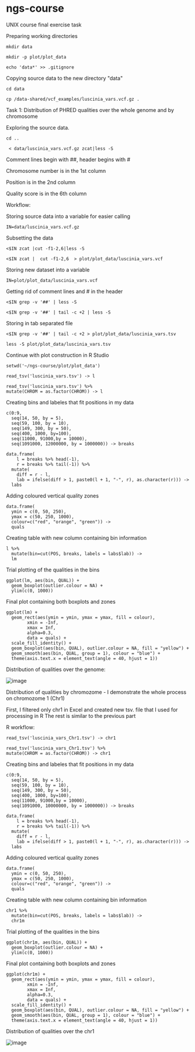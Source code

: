 # ngs-course
UNIX course final exercise task

Preparing working directories

	mkdir data
	
	mkdir -p plot/plot_data
	
	echo 'data*' >> .gitignore
  
Copying source data to the new directory "data"

	cd data
  
	cp /data-shared/vcf_examples/luscinia_vars.vcf.gz .

Task 1: Distribution of PHRED qualities over the whole genome and by chromosome

Exploring the source data.

	cd ..
	
	 < data/luscinia_vars.vcf.gz zcat|less -S
	 
Comment lines begin with ##, header begins with #

Chromosome number is in the 1st column

Position is in the 2nd column

Quality score is in the 6th column

Workflow:

Storing source data into a variable for easier calling

	IN=data/luscinia_vars.vcf.gz
	
Subsetting the data

	<$IN zcat |cut -f1-2,6|less -S
	
	<$IN zcat |  cut -f1-2,6  > plot/plot_data/luscinia_vars.vcf
	
Storing new dataset into a variable
	
	IN=plot/plot_data/luscinia_vars.vcf
	
Getting rid of comment lines and # in the header
	
	<$IN grep -v '##' | less -S
	
	<$IN grep -v '##' | tail -c +2 | less -S
	
Storing in tab separated file

	<$IN grep -v '##' | tail -c +2 > plot/plot_data/luscinia_vars.tsv
	
	less -S plot/plot_data/luscinia_vars.tsv
	
Continue with plot construction in R Studio

	setwd('~/ngs-course/plot/plot_data')
	
	read_tsv('luscinia_vars.tsv') -> l
	
	read_tsv('luscinia_vars.tsv') %>%
	mutate(CHROM = as.factor(CHROM)) -> l
		
	  
Creating bins and labeles that fit positions in my data

	c(0:9,
	  seq(14, 50, by = 5),
	  seq(59, 100, by = 10),
	  seq(149, 300, by = 50),
	  seq(400, 1000, by=100),
	  seq(11000, 91000,by = 10000),
	  seq(1091000, 12000000, by = 1000000)) -> breaks
	  
	data.frame(
	    l = breaks %>% head(-1),
	    r = breaks %>% tail(-1)) %>%
	  mutate(
	    diff = r - l,
	    lab = ifelse(diff > 1, paste0(l + 1, "-", r), as.character(r))) ->
	  labs
  
Adding coloured vertical quality zones

	data.frame(
	  ymin = c(0, 50, 250),
	  ymax = c(50, 250, 1000),
	  colour=c("red", "orange", "green")) ->
	  quals

	
Creating table with new column containing bin information

	l %>%
	  mutate(bin=cut(POS, breaks, labels = labs$lab)) ->
	  lm
	  
Trial plotting of the qualities in the bins
  
	ggplot(lm, aes(bin, QUAL)) +
	  geom_boxplot(outlier.colour = NA) +
	  ylim(c(0, 1000))
	  
Final plot containing both boxplots and zones
  
	ggplot(lm) +
	  geom_rect(aes(ymin = ymin, ymax = ymax, fill = colour),
            xmin = -Inf,
            xmax = Inf,
            alpha=0.3,
            data = quals) +
	  scale_fill_identity() +
	  geom_boxplot(aes(bin, QUAL), outlier.colour = NA, fill = "yellow") +
	  geom_smooth(aes(bin, QUAL, group = 1), colour = "blue") +
	  theme(axis.text.x = element_text(angle = 40, hjust = 1))
	  
Distribution of qualities over the genome:
	
![image](https://user-images.githubusercontent.com/95357905/147915986-25394ac4-faa8-4614-8163-37370619936c.png)


Distribution of qualities by chromozome - I demonstrate the whole process on chromozome 1 (Chr1)

First, I filtered only chr1 in Excel and created new tsv. file that I used for processing in R
The rest is similar to the previous part

R workflow:

	read_tsv('luscinia_vars_Chr1.tsv') -> chr1
	
	read_tsv('luscinia_vars_Chr1.tsv') %>%
	mutate(CHROM = as.factor(CHROM)) -> chr1

Creating bins and labeles that fit positions in my data

	c(0:9,
	  seq(14, 50, by = 5),
	  seq(59, 100, by = 10),
	  seq(149, 300, by = 50),
	  seq(400, 1000, by=100),
	  seq(11000, 91000,by = 10000),
	  seq(1091000, 10000000, by = 1000000)) -> breaks
	  
	data.frame(
	    l = breaks %>% head(-1),
	    r = breaks %>% tail(-1)) %>%
	  mutate(
	    diff = r - l,
	    lab = ifelse(diff > 1, paste0(l + 1, "-", r), as.character(r))) ->
	  labs
  
Adding coloured vertical quality zones

	data.frame(
	  ymin = c(0, 50, 250),
	  ymax = c(50, 250, 1000),
	  colour=c("red", "orange", "green")) ->
	  quals
	
Creating table with new column containing bin information

	chr1 %>%
	  mutate(bin=cut(POS, breaks, labels = labs$lab)) ->
	  chr1m
	  
Trial plotting of the qualities in the bins
  
	ggplot(chr1m, aes(bin, QUAL)) +
	  geom_boxplot(outlier.colour = NA) +
	  ylim(c(0, 1000))
	  
Final plot containing both boxplots and zones
  
	ggplot(chr1m) +
	  geom_rect(aes(ymin = ymin, ymax = ymax, fill = colour),
            xmin = -Inf,
            xmax = Inf,
            alpha=0.3,
            data = quals) +
	  scale_fill_identity() +
	  geom_boxplot(aes(bin, QUAL), outlier.colour = NA, fill = "yellow") +
	  geom_smooth(aes(bin, QUAL, group = 1), colour = "blue") +
	  theme(axis.text.x = element_text(angle = 40, hjust = 1))
	  
Distribution of qualities over the chr1
	  
![image](https://user-images.githubusercontent.com/95357905/147924703-45f6e5cc-f759-4d11-a959-9ac64482c43a.png)


